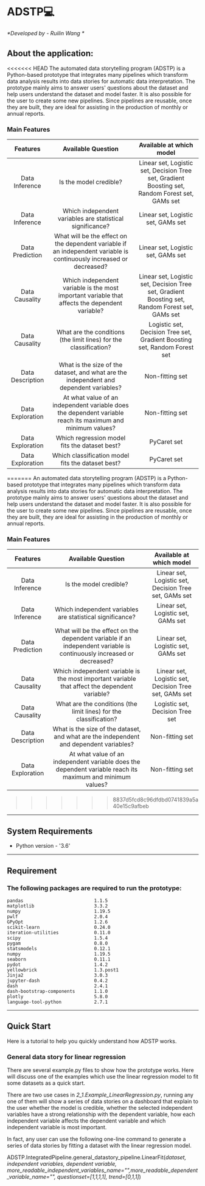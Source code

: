# ADSTP:computer:
###### *Developed by - Ruilin Wang *
## About the application:
<<<<<<< HEAD
The automated data storytelling program (ADSTP) is a Python-based prototype that integrates many pipelines which transform data analysis results into data stories for automatic data interpretation. The prototype mainly aims to answer users' questions about the dataset and help users understand the dataset and model faster. It is also possible for the user to create some new pipelines. Since pipelines are reusable, once they are built, they are ideal for assisting in the production of monthly or annual reports.
### Main Features
| Features | Available Question  | Available at which model  |
| :---:   | :---: | :---: |
| Data Inference | Is the model credible?   | Linear set, Logistic set, Decision Tree set, Gradient Boosting set, Random Forest set, GAMs set  |
| Data Inference | Which independent variables are statistical significance?  | Linear set, Logistic set, GAMs set   |
| Data Prediction | What will be the effect on the dependent variable if an independent variable is continuously increased or decreased?   | Linear set, Logistic set, GAMs set   |
| Data Causality | Which independent variable is the most important variable that affects the dependent variable?   | Linear set, Logistic set, Decision Tree set, Gradient Boosting set, Random Forest set, GAMs set  |
| Data Causality | What are the conditions (the limit lines) for the classification?   | Logistic set, Decision Tree set, Gradient Boosting set, Random Forest set   |
| Data Description | What is the size of the dataset, and what are the independent and dependent variables?   | Non-fitting set   |
| Data Exploration | At what value of an independent variable does the dependent variable reach its maximum and minimum values?  | Non-fitting set   |
| Data Exploration | Which regression model fits the dataset best?  | PyCaret set   |
| Data Exploration | Which classification model fits the dataset best?  | PyCaret set   |
=======
An automated data storytelling program (ADSTP) is a Python-based prototype that integrates many pipelines which transform data analysis results into data stories for automatic data interpretation. The prototype mainly aims to answer users' questions about the dataset and help users understand the dataset and model faster. It is also possible for the user to create some new pipelines. Since pipelines are reusable, once they are built, they are ideal for assisting in the production of monthly or annual reports.
### Main Features
| Features | Available Question  | Available at which model  |
| :---:   | :---: | :---: |
| Data Inference | Is the model credible?   | Linear set, Logistic set, Decision Tree set, GAMs set  |
| Data Inference | Which independent variables are statistical significance?  | Linear set, Logistic set, GAMs set   |
| Data Prediction | What will be the effect on the dependent variable if an independent variable is continuously increased or decreased?   | Linear set, Logistic set, GAMs set   |
| Data Causality | Which independent variable is the most important variable that affect the dependent variable?   | Linear set, Logistic set, Decision Tree set, GAMs set  |
| Data Causality | What are the conditions (the limit lines) for the classification?   | Logistic set, Decision Tree set   |
| Data Description | What is the size of the dataset, and what are the independent and dependent variables?   | Non-fitting set   |
| Data Exploration | At what value of an independent variable does the dependent variable reach its maximum and minimum values?  | Non-fitting set   |
>>>>>>> 8837d5fcd8c96dfdbd0741839a5a40e15c9afbeb
____
## System Requirements 
* Python version  - '3.6'
____

## Requirement

### The following packages are required to run the prototype:
```
pandas                          1.1.5
matplotlib                      3.3.2
numpy                           1.19.5
pwlf                            2.0.4
GPyOpt                          1.2.6
scikit-learn                    0.24.0
iteration-utilities             0.11.0
scipy                           1.5.4
pygam                           0.8.0
statsmodels                     0.12.1
numpy                           1.19.5
seaborn                         0.11.1
pydot                           1.4.2
yellowbrick                     1.3.post1
Jinja2                          3.0.3
jupyter-dash                    0.4.2
dash                            2.4.1
dash-bootstrap-components       1.1.0
plotly                          5.8.0
language-tool-python            2.7.1
```
____

## Quick Start
Here is a tutorial to help you quickly understand how ADSTP works.
### General data story for linear regression
There are several example.py files to show how the prototype works. Here will discuss one of the examples which use the linear regression model to fit some datasets as a quick start.

There are two use cases in *2_1.Example_LinearRegression.py*,  running any one of them will show a series of data stories on a dashboard that explain to the user whether the model is credible, whether the selected independent variables have a strong relationship with the dependent variable, how each independent variable affects the dependent variable and which independent variable is most important.

In fact, any user can use the following one-line command to generate a series of data stories by fitting a dataset with the linear regression model.

ADSTP.IntegratedPipeline.general_datastory_pipeline.LinearFit(*dataset, independent variables, dependent variable, more_readable_independent_variables_name="",more_readable_dependent_variable_name="", questionset=[1,1,1,1], trend=[0,1,1]*)

